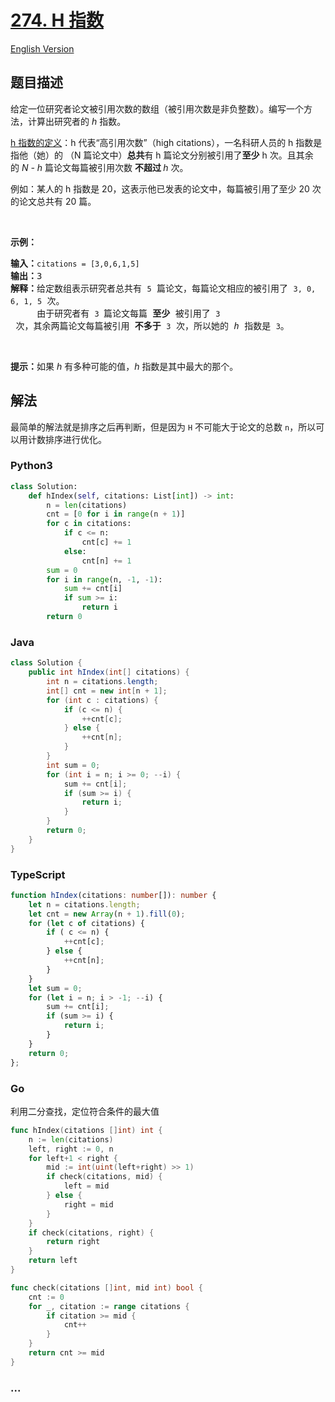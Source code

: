 # [274. H 指数](https://leetcode-cn.com/problems/h-index)

[English Version](https://github.com/yanglr/leetcode-ac/blob/master/assets/0200-0299/0274.H-Index/README_EN.md)

## 题目描述

<!-- 这里写题目描述 -->

<p>给定一位研究者论文被引用次数的数组（被引用次数是非负整数）。编写一个方法，计算出研究者的 <em>h </em>指数。</p>

<p><a href="https://baike.baidu.com/item/h-index/3991452?fr=aladdin" target="_blank">h 指数的定义</a>：h 代表“高引用次数”（high citations），一名科研人员的 h 指数是指他（她）的 （N 篇论文中）<strong>总共</strong>有 h 篇论文分别被引用了<strong>至少</strong> h 次。且其余的 <em>N - h </em>篇论文每篇被引用次数 <strong>不超过 </strong><em>h </em>次。</p>

<p>例如：某人的 h 指数是 20，这表示他已发表的论文中，每篇被引用了至少 20 次的论文总共有 20 篇。</p>

<p> </p>

<p><strong>示例：</strong></p>

<pre>
<strong>输入：</strong><code>citations = [3,0,6,1,5]</code>
<strong>输出：</strong>3
<strong>解释：</strong>给定数组表示研究者总共有 <code>5</code> 篇论文，每篇论文相应的被引用了 <code>3, 0, 6, 1, 5</code> 次。
     由于研究者有 <code>3 </code>篇论文每篇 <strong>至少 </strong>被引用了 <code>3</code> 次，其余两篇论文每篇被引用 <strong>不多于</strong> <code>3</code> 次，所以她的 <em>h </em>指数是 <code>3</code>。</pre>

<p> </p>

<p><strong>提示：</strong>如果 <em>h </em>有多种可能的值，<em>h</em> 指数是其中最大的那个。</p>


## 解法

<!-- 这里可写通用的实现逻辑 -->

最简单的解法就是排序之后再判断，但是因为 `H` 不可能大于论文的总数 `n`，所以可以用计数排序进行优化。

<!-- tabs:start -->

### **Python3**

<!-- 这里可写当前语言的特殊实现逻辑 -->

```python
class Solution:
    def hIndex(self, citations: List[int]) -> int:
        n = len(citations)
        cnt = [0 for i in range(n + 1)]
        for c in citations:
            if c <= n:
                cnt[c] += 1
            else:
                cnt[n] += 1
        sum = 0
        for i in range(n, -1, -1):
            sum += cnt[i]
            if sum >= i:
                return i
        return 0
```

### **Java**

<!-- 这里可写当前语言的特殊实现逻辑 -->

```java
class Solution {
    public int hIndex(int[] citations) {
        int n = citations.length;
        int[] cnt = new int[n + 1];
        for (int c : citations) {
            if (c <= n) {
                ++cnt[c];
            } else {
                ++cnt[n];
            }
        }
        int sum = 0;
        for (int i = n; i >= 0; --i) {
            sum += cnt[i];
            if (sum >= i) {
                return i;
            }
        }
        return 0;
    }
}
```

### **TypeScript**

```ts
function hIndex(citations: number[]): number {
    let n = citations.length;
    let cnt = new Array(n + 1).fill(0);
    for (let c of citations) {
        if ( c <= n) {
            ++cnt[c];
        } else {
            ++cnt[n];
        }
    }
    let sum = 0;
    for (let i = n; i > -1; --i) {
        sum += cnt[i];
        if (sum >= i) {
            return i;
        }
    }
    return 0;
};
```

### **Go**

利用二分查找，定位符合条件的最大值

```go
func hIndex(citations []int) int {
	n := len(citations)
	left, right := 0, n
	for left+1 < right {
		mid := int(uint(left+right) >> 1)
		if check(citations, mid) {
			left = mid
		} else {
			right = mid
		}
	}
	if check(citations, right) {
		return right
	}
	return left
}

func check(citations []int, mid int) bool {
	cnt := 0
	for _, citation := range citations {
		if citation >= mid {
			cnt++
		}
	}
	return cnt >= mid
}
```

### **...**

```

```

<!-- tabs:end -->
